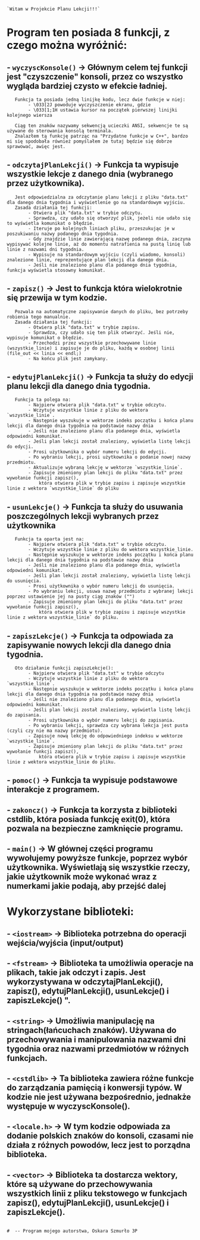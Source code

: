                                                                                                                                                                                                                                    
                                                                     `Witam w Projekcie Planu Lekcji!!!`                                                                                                                                         
                                                                                                                                                                                                                                  
  # Program ten posiada 8 funkcji, z czego można wyróżnić:                                                                                                                                                                              
  ## - `wyczyscKonsole()` -> Głównym celem tej funkcji jest "czyszczenie" konsoli, przez co wszystko wygląda bardziej czysto w efekcie ładniej.                                                                                                                                    
       Funkcja ta posiada jedną linijkę kodu, lecz dwie funkcje w niej:                                                                                                                                                          
            - \033[2J powoduje wyczyszczenie ekranu, gdzie                                                                                                                                                                         
            - \033[1;1H ustawia kursor na początek pierwszej linijki kolejnego wiersza                                                                                                                                              
                                                                                                                                                                                                                                  
       Ciąg ten znaków nazywamy sekwencją ucieczki ANSI, sekwencje te są używane do sterowania konsolą terminala.                                                                                                                                                           
       Znalazłem tą funkcję patrząc na "Przydatne funkcje w C++", bardzo mi się spodobała również pomyślałem że tutaj będzie się dobrze sprawować, awięc jest.                                                                                                                    
                                                                                                                                                                                                                                  
 ## - `odczytajPlanLekcji()` -> Funkcja ta wypisuje wszystkie lekcje z danego dnia (wybranego przez użytkownika).                                                                                                                                                                     
       Jest odpowiedzialna za odczytanie planu lekcji z pliku "data.txt" dla danego dnia tygodnia i wyświetlenie go na standardowym wyjściu.                                                                                                                                      
       Zasada działania tej funkcji:                                                                                                                                                                                              
            - Otwiera plik "data.txt" w trybie odczytu.                                                                                                                                                                             
            - Sprawdza, czy udało się otworzyć plik, jeżeli nie udało się to wyświetla komunikat o błędzie.                                                                                                                         
            - Iteruje po kolejnych liniach pliku, przeszukując je w poszukiwaniu nazwy podanego dnia tygodnia.                                                                                                                      
            - Gdy znajdzie linie zawierającą nazwę podanego dnia, zaczyna wypisywać kolejne linie, aż do momentu natrafienia na pustą linię lub linie z nazwami dni tygodnia.                                                                
            - Wypisuje na standardowym wyjściu (czyli wiadomo, konsoli) znalezione linie, reprezentujące plan lekcji dla danego dnia.                                                                                                                                              
            - Jeśli nie znaleziono planu dla podanego dnia tygodnia, funkcja wyświetla stosowny komunikat.                                                                                                                         
                                                                                                                                                                                                                                  
 ## - `zapisz()` -> Jest to funkcja która wielokrotnie się przewija w tym kodzie.                                                                                                                                                       
       Pozwala na automatyczne zapisywanie danych do pliku, bez potrzeby robienia tego manualnie.                                                                                                                                  
       Zasada działania tej funkcji:                                                                                                                                                                                              
            - Otwiera plik "data.txt" w trybie zapisu.                                                                                                                                                                              
            - Sprawdza, czy udało się ten plik otworzyć. Jeśli nie, wypisuje komunikat o błędzie.                                                                                                                                  
            - Przechodzi przez wszystkie przechowywane linie (wszystkie_linie) i zapisuje je do pliku, każdą w osobnej linii (file_out << linia << endl;)                                                                                                                         
            - Na końcu plik jest zamykany.                                                                                                                                                                                         
                                                                                                                                                                                                                                  
 ## - `edytujPlanLekcji()` -> Funkcja ta służy do edycji planu lekcji dla danego dnia tygodnia.                                                                                                                                        
       Funkcja ta polega na:                                                                                                                                                                                                       
            - Najpierw otwiera plik "data.txt" w trybie odczytu.                                                                                                                                                                   
            - Wczytuje wszystkie linie z pliku do wektora `wszystkie_linie`.                                                                                                                                                       
            - Następnie wyszukuje w wektorze indeks początku i końca planu lekcji dla danego dnia tygodnia na podstawie nazwy dnia                                                                                                 
            - Jeśli nie znaleziono planu dla podanego dnia, wyświetla odpowiedni komunikat.                                                                                                                                          
            - Jeśli plan lekcji został znaleziony, wyświetla listę lekcji do edycji.                                                                                                                                                 
            - Prosi użytkownika o wybór numeru lekcji do edycji.                                                                                                                                                                     
            - Po wybraniu lekcji, prosi użytkownika o podanie nowej nazwy przedmiotu.                                                                                                                                                
            - Aktualizuje wybraną lekcję w wektorze `wszystkie_linie`.                                                                                                                                                               
            - Zapisuje zmieniony plan lekcji do pliku "data.txt" przez wywołanie funkcji zapisz(),                                                                                                                                  
                która otwiera plik w trybie zapisu i zapisuje wszystkie linie z wektora `wszystkie_linie` do pliku                                                                                                                     
                                                                                                                                                                                                                                  
 ## - `usunLekcje()` -> Funkcja ta służy do usuwania poszczególnych lekcji wybranych przez użytkownika                                                                                                                                 
       Funkcja ta oparta jest na:                                                                                                                                                                                                   
            - Najpierw otwiera plik "data.txt" w trybie odczytu.                                                                                                                                                                    
            - Wczytuje wszystkie linie z pliku do wektora wszystkie_linie.                                                                                                                                                          
            - Następnie wyszukuje w wektorze indeks początku i końca planu lekcji dla danego dnia tygodnia na podstawie nazwy dnia                                                                                                 
            - Jeśli nie znaleziono planu dla podanego dnia, wyświetla odpowiedni komunikat.                                                                                                                                          
            - Jeśli plan lekcji został znaleziony, wyświetla listę lekcji do usunięcia.                                                                                                                                              
            - Prosi użytkownika o wybór numeru lekcji do usunięcia.                                                                                                                                                                 
            - Po wybraniu lekcji, usuwa nazwę przedmiotu z wybranej lekcji poprzez ustawienie jej na pusty ciąg znaków ("")                                                                                                            
            - Zapisuje zmieniony plan lekcji do pliku "data.txt" przez wywołanie funkcji zapisz(),                                                                                                                                  
                która otwiera plik w trybie zapisu i zapisuje wszystkie linie z wektora wszystkie_linie` do pliku.                                                                                                                     
                                                                                                                                                                                                                                  
 ## - `zapiszLekcje()` -> Funkcja ta odpowiada za zapisywanie nowych lekcji dla danego dnia tygodnia.                                                                                                                                     
       Oto działanie funkcji zapiszLekcje():                                                                                                                                                                                         
            - Najpierw otwiera plik "data.txt" w trybie odczytu                                                                                                                                                                     
            - Wczytuje wszystkie linie z pliku do wektora `wszystkie_linie`.                                                                                                                                                         
            - Następnie wyszukuje w wektorze indeks początku i końca planu lekcji dla danego dnia tygodnia na podstawie nazwy dnia                                                                                                 
            - Jeśli nie znaleziono planu dla podanego dnia, wyświetla odpowiedni komunikat.                                                                                                                                          
            - Jeśli plan lekcji został znaleziony, wyświetla listę lekcji do zapisania.                                                                                                                                              
            - Prosi użytkownika o wybór numeru lekcji do zapisania.                                                                                                                                                                  
            - Po wybraniu lekcji, sprawdza czy wybrana lekcja jest pusta (czyli czy nie ma nazwy przedmiotu).                                                                                                                        
            - Zapisuje nową lekcję do odpowiedniego indeksu w wektorze `wszystkie_linie`.                                                                                                                                            
            - Zapisuje zmieniony plan lekcji do pliku "data.txt" przez wywołanie funkcji zapisz(),                                                                                                                                  
                która otwiera plik w trybie zapisu i zapisuje wszystkie linie z wektora wszystkie_linie do pliku.                                                                                                                      
                                                                                                                                                                                                                                  
                                                                                                                                                                                                                                  
 ## - `pomoc()` -> Funkcja ta wypisuje podstawowe interakcje z programem.                                                                                                                                                               
                                                                                                                                                                                                                                  
 ## - `zakoncz()` -> Funkcja ta korzysta z biblioteki cstdlib, która posiada funkcję exit(0), która pozwala na bezpieczne zamknięcie programu.                                                                                                                                                         
                                                                                                                                                                                                                                  
 ## - `main()` -> W głównej części programu wywołujemy powyższe funkcje, poprzez wybór użytkownika. Wyświetlają się wszystkie rzeczy, jakie użytkownik może wykonać wraz z numerkami jakie podają, aby przejść dalej                                                                                               
                                                                                                                                                                                                                                  
  # Wykorzystane biblioteki:                                                                                                                                                                                                           
                                                                                                                                                                                                                                  
  ## - `<iostream>` -> Biblioteka potrzebna do operacji wejścia/wyjścia (input/output)                                                                                                                                                    
                                                                                                                                                                                                                                  
  ## - `<fstream>` -> Biblioteka ta umożliwia operacje na plikach, takie jak odczyt i zapis. Jest wykorzystywana w  odczytajPlanLekcji(), zapisz(), edytujPlanLekcji(), usunLekcje() i zapiszLekcje() ".                                                                            
                                                                                                                                                                                                                                  
  ## - `<string>` -> Umożliwia manipulację na stringach(łańcuchach znaków). Używana do przechowywania i manipulowania nazwami dni tygodnia oraz nazwami przedmiotów w różnych funkcjach.                                                                                              
                                                                                                                                                                                                                                  
  ## - `<cstdlib>` -> Ta biblioteka zawiera różne funkcje do zarządzania pamięcią i konwersji typów. W kodzie nie jest używana bezpośrednio, jednakże występuje w wyczyscKonsole().                                                                                                                    
                                                                                                                                                                                                                                  
  ## - `<locale.h>` -> W tym kodzie odpowiada za dodanie polskich znaków do konsoli, czasami nie działa z różnych powodów, lecz jest to porządna biblioteka.                                                                              
                                                                                                                                                                                                                                  
  ## - `<vector>` -> Biblioteka ta dostarcza wektory, które są używane do przechowywania wszystkich linii z pliku tekstowego w funkcjach zapisz(), edytujPlanLekcji(), usunLekcje() i zapiszLekcje().                                                                                 
                                                                                                                                                                                                                                  
                                                                                                                                                                                                                 #  -- Program mojego autorstwa, Oskara Szmurło 3P                        
